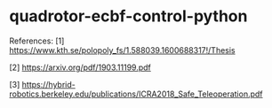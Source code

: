 # quadrotor-ecbf-control-python

References:
[1] https://www.kth.se/polopoly_fs/1.588039.1600688317!/Thesis

[2] https://arxiv.org/pdf/1903.11199.pdf

[3] https://hybrid-robotics.berkeley.edu/publications/ICRA2018_Safe_Teleoperation.pdf
